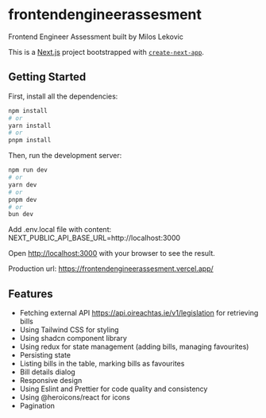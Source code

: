 # frontendengineerassesment

Frontend Engineer Assessment built by Milos Lekovic

This is a [Next.js](https://nextjs.org/) project bootstrapped with [`create-next-app`](https://github.com/vercel/next.js/tree/canary/packages/create-next-app).

## Getting Started

First, install all the dependencies:

```bash
npm install
# or
yarn install
# or
pnpm install
```

Then, run the development server:

```bash
npm run dev
# or
yarn dev
# or
pnpm dev
# or
bun dev
```

Add .env.local file with content: NEXT_PUBLIC_API_BASE_URL=http://localhost:3000

Open [http://localhost:3000](http://localhost:3000) with your browser to see the result.

Production url: https://frontendengineerassesment.vercel.app/

## Features

- Fetching external API https://api.oireachtas.ie/v1/legislation for retrieving bills
- Using Tailwind CSS for styling
- Using shadcn component library
- Using redux for state management (adding bills, managing favourites)
- Persisting state
- Listing bills in the table, marking bills as favourites
- Bill details dialog
- Responsive design
- Using Eslint and Prettier for code quality and consistency
- Using @heroicons/react for icons
- Pagination
